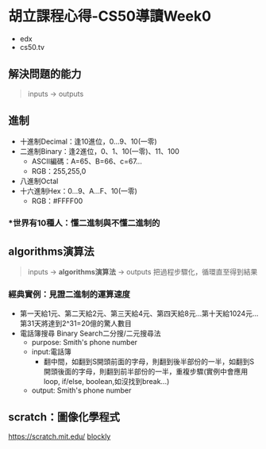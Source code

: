 # 胡立課程心得-CS50導讀Week0
- edx
- cs50.tv

## 解決問題的能力
> inputs -> outputs

## 進制

- 十進制Decimal：逢10進位，0...9、10(一零)
- 二進制Binary：逢2進位，0、1、10(一零)、11、100
    - ASCII編碼：A=65、B=66、c=67...
    - RGB：255,255,0
- 八進制Octal
- 十六進制Hex：0...9、A...F、10(一零)
    - RGB：#FFFF00
### *世界有10種人：懂二進制與不懂二進制的

## algorithms演算法
> inputs -> **algorithms演算法** -> outputs
> 把過程步驟化，循環直至得到結果

### 經典實例：見證二進制的運算速度

- 第一天給1元、第二天給2元、第三天給4元、第四天給8元...第十天給1024元...第31天將達到2^31=20億的驚人數目
- 電話簿搜尋 Binary Search二分搜/二元搜尋法
    * purpose: Smith's phone number
    * input:電話簿
        * 翻中間，如翻到S開頭前面的字母，則翻到後半部份的一半，如翻到S開頭後面的字母，則翻到前半部份的一半，重複步驟(實例中會應用loop, if/else, boolean,如沒找到break...)
    * output: Smith's phone number

## scratch：圖像化學程式
https://scratch.mit.edu/
[blockly](https://developers.google.com/blockly)
